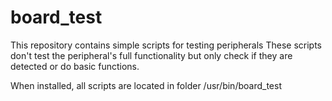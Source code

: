 # board_test
This repository contains simple scripts for testing peripherals
These scripts don't test the peripheral's full functionality but only check if
they are detected or do basic functions.

When installed, all scripts are located in folder /usr/bin/board_test
